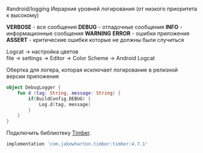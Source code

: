 #android/logging
Иерархия уровней логирования (от низкого приоритета к высокому)

**VERBOSE** - все сообщения
**DEBUG** - отладочные сообщения
**INFO** - информационные сообщения
**WARNING**
**ERROR** - ошибки приложения
**ASSERT** - критические ошибки которые не должны были случиться

Logcat → настройка цветов  
		file → settings → Editor → Color Scheme → Android Logcat

Обертка для логера, которая исключает логирование в релизной версии приложения
```kotlin
object DebugLogger {
	fun d (tag: String, message: String) { 
		if(BuildConfig.DEBUG) { 
			Log.d(tag, message) 
		} 
	} 
}
```


Подключить библиотеку [Timber](https://github.com/JakeWharton/timber).

```groovy
implementation 'com.jakewharton.timber:timber:4.7.1'
```
